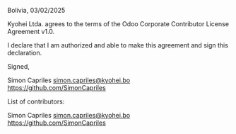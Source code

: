 Bolivia, 03/02/2025

Kyohei Ltda. agrees to the terms of the Odoo Corporate Contributor License
Agreement v1.0.

I declare that I am authorized and able to make this agreement and sign this
declaration.

Signed,

Simon Capriles simon.capriles@kyohei.bo https://github.com/SimonCapriles

List of contributors:

Simon Capriles simon.capriles@kyohei.bo https://github.com/SimonCapriles